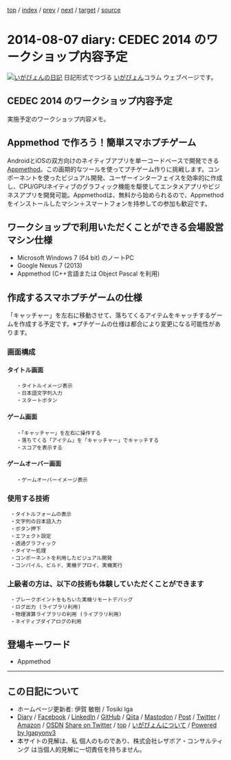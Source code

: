 [top](../index.html) 
 / [index](index.html) 
 / [prev](ig140801.html) 
 / [next](ig140815.html) 
 / [target](https://www.igapyon.jp/igapyon/diary/2014/ig140807.html) 
 / [source](https://github.com/igapyon/diary/blob/master/2014/ig140807.src.md) 

2014-08-07 diary: CEDEC 2014 のワークショップ内容予定
=====================================================================================================
[![いがぴょんの日記](https://www.igapyon.jp/igapyon/diary/images/iga202308_128.jpg "いがぴょん")](https://www.igapyon.jp/igapyon/diary/memo/memoigapyon.html) 日記形式でつづる [いがぴょん](https://www.igapyon.jp/igapyon/diary/memo/memoigapyon.html)コラム ウェブページです。

## CEDEC 2014 のワークショップ内容予定

実施予定のワークショップ内容メモ。


## Appmethod で作ろう！簡単スマホプチゲーム

AndroidとiOSの双方向けのネイティブアプリを単一コードベースで開発できる [Appmethod](https://ja.wikipedia.org/wiki/Appmethod)。この画期的なツールを使ってプチゲーム作りに挑戦します。コンポーネントを使ったビジュアル開発、ユーザーインターフェイスを効率的に作成し、CPU/GPUネイティブのグラフィック機能を駆使してエンタメアプリやビジネスアプリを開発可能。Appmethodは、無料から始められるので、Appmethodをインストールしたマシン＋スマートフォンを持参しての参加も歓迎です。


## ワークショップで利用いただくことができる会場設営マシン仕様


* Microsoft Windows 7 (64 bit) のノートPC
* Google Nexus 7 (2013)
* Appmethod (C++言語または Object Pascal を利用)



## 作成するスマホプチゲームの仕様

  「キャッチャー」を左右に移動させて、落ちてくるアイテムをキャッチするゲームを作成する予定です。※プチゲームの仕様は都合により変更になる可能性があります。


### 画面構成



#### タイトル画面

       ・タイトルイメージ表示
       ・日本語文字列入力
       ・スタートボタン


#### ゲーム画面

       ・「キャッチャー」を左右に操作する
       ・落ちてくる「アイテム」を「キャッチャー」でキャッチする
       ・スコアを表示する


#### ゲームオーバー画面

       ・ゲームオーバーイメージ表示


### 使用する技術

     ・タイトルフォームの表示
     ・文字列の日本語入力
     ・ボタン押下
     ・エフェクト設定
     ・透過グラフィック
     ・タイマー処理
     ・コンポーネントを利用したビジュアル開発
     ・コンパイル、ビルド、実機デプロイ、実機実行

### 上級者の方は、以下の技術も体験していただくことができます

     ・ブレークポイントをもちいた実機リモートデバッグ
     ・ログ出力 (ライブラリ利用)
     ・物理演算ライブラリの利用 (ライブラリ利用)
     ・ネイティブダイアログの利用

## 登場キーワード

* Appmethod

----------------------------------------------------------------------------------------------------

## この日記について

* ホームページ更新者: 伊賀 敏樹 / Tosiki Iga
* [Diary](https://www.igapyon.jp/igapyon/diary/) / [Facebook](https://www.facebook.com/igapyon) / [LinkedIn](https://www.linkedin.com/in/toshikiiga) / [GitHub](https://github.com/igapyon) / [Qiita](https://qiita.com/igapyon) / [Mastodon](https://social.vivaldi.net/@igapyon) / [Post](https://post.news/igapyon) / [Twitter](https://twitter.com/ToshikiIga) / [Amazon](https://www.amazon.co.jp/%E4%BC%8A%E8%B3%80-%E6%95%8F%E6%A8%B9/e/B004LTQWCQ) / [OSDN](https://ja.osdn.net/users/iga/)
[Share on Twitter](https://twitter.com/intent/tweet?hashtags=igapyon%2Cdiary%2C%E3%81%84%E3%81%8C%E3%81%B4%E3%82%87%E3%82%93%2CAppmethod&text=CEDEC+2014+%E3%81%AE%E3%83%AF%E3%83%BC%E3%82%AF%E3%82%B7%E3%83%A7%E3%83%83%E3%83%97%E5%86%85%E5%AE%B9%E4%BA%88%E5%AE%9A&url=https%3A%2F%2Fwww.igapyon.jp%2Figapyon%2Fdiary%2F2014%2Fig140807.html) / [top](../index.html) / [いがぴょんについて](https://www.igapyon.jp/igapyon/diary/memo/memoigapyon.html) / [Powered by Igapyonv3](https://github.com/igapyon/igapyonv3)
* 本サイトの見解は、私 個人のものであり、株式会社レザボア・コンサルティング は当個人的見解に一切責任を持ちません。 

